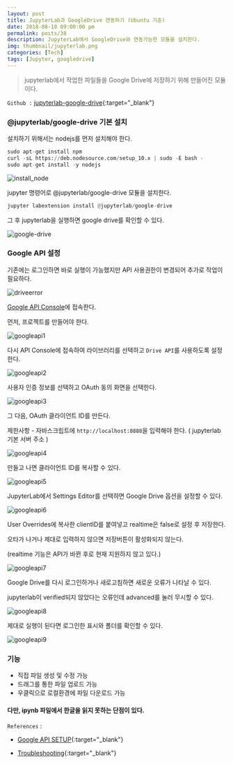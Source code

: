 ```yaml
---
layout: post
title: JupyterLab과 GoogleDrive 연동하기 (Ubuntu 기준)
date: 2018-08-18 09:00:00 pm
permalink: posts/38
description: JupyterLab에서 GoogleDrive와 연동가능한 모듈을 설치한다.
img: thumbnail/jupyterlab.png
categories: [Tech]
tags: [Jupyter, googledrive]
---
```


> jupyterlab에서 작업한 파일들을 Google Drive에 저장하기 위해 만들어진 모듈이다.

`Github :` [jupyterlab-google-drive](https://github.com/jupyterlab/jupyterlab-google-drive){:target="_blank"}

### @jupyterlab/google-drive 기본 설치

설치하기 위해서는 nodejs를 먼저 설치해야 한다.

``` python
sudo apt-get install npm
curl -sL https://deb.nodesource.com/setup_10.x | sudo -E bash -
sudo apt-get install -y nodejs
```

![install_node]({{site.baseurl}}/assets/img/python/nodeversion.jpg)

jupyter 명령어로 @jupyterlab/google-drive 모듈을 설치한다.

``` python
jupyter labextension install @jupyterlab/google-drive
```
그 후 jupyterlab을 실행하면 google drive를 확인할 수 있다.

![google-drive]({{site.baseurl}}/assets/img/python/drive.jpg)

### Google API 설정

기존에는 로그인하면 바로 실행이 가능했지만 API 사용권한이 변경되어 추가로 작업이 필요하다.

![driveerror]({{site.baseurl}}/assets/img/python/driveerror.jpg)

[Google API Console](https://console.cloud.google.com/apis)에 접속한다.

먼저, 프로젝트를 만들어야 한다.

![googleapi1]({{site.baseurl}}/assets/img/python/googleapi1.jpg)

다시 API Console에 접속하여 라이브러리를 선택하고 `Drive API`를 사용하도록 설정한다.

![googleapi2]({{site.baseurl}}/assets/img/python/googleapi2.jpg)

사용자 인증 정보를 선택하고 OAuth 동의 화면을 선택한다.

![googleapi3]({{site.baseurl}}/assets/img/python/googleapi3.jpg)

그 다음, OAuth 클라이언트 ID를 만든다.

제한사항 - 자바스크립트에 `http://localhost:8888`을 입력해야 한다. ( jupyterlab 기본 서버 주소 )

![googleapi4]({{site.baseurl}}/assets/img/python/googleapi4.jpg)

만들고 나면 클라이언트 ID를 복사할 수 있다.

![googleapi5]({{site.baseurl}}/assets/img/python/googleapi5.jpg)

JupyterLab에서 Settings Editor를 선택하면 Google Drive 옵션을 설정할 수 있다.

![googleapi6]({{site.baseurl}}/assets/img/python/googleapi6.jpg)

User Overrides에 복사한 clientID를 붙여넣고 realtime은 false로 설정 후 저장한다.

오타가 나거나 제대로 입력하지 않으면 저장버튼이 활성화되지 않는다.

(realtime 기능은 API가 바뀐 후로 현재 지원하지 않고 있다.)

![googleapi7]({{site.baseurl}}/assets/img/python/googleapi7.jpg)

Google Drive를 다시 로그인하거나 새로고침하면 새로운 오류가 나타날 수 있다.

jupyterlab이 verified되지 않았다는 오류인데 advanced를 눌러 무시할 수 있다.

![googleapi8]({{site.baseurl}}/assets/img/python/googleapi8.jpg)

제대로 실행이 된다면 로그인한 표시와 폴더를 확인할 수 있다.

![googleapi9]({{site.baseurl}}/assets/img/python/googleapi9.jpg)

### 기능

* 직접 파일 생성 및 수정 가능
* 드래그를 통한 파일 업로드 가능
* 우클릭으로 로컬환경에 파일 다운로드 가능

#### 다만, ipynb 파일에서 한글을 읽지 못하는 단점이 있다.

`References` : 

* [Google API SETUP](https://github.com/jupyterlab/jupyterlab-google-drive/blob/master/docs/setup.md){:target="_blank"}

* [Troubleshooting](https://github.com/jupyterlab/jupyterlab-google-drive/blob/master/docs/troubleshooting.md){:target="_blank"}
